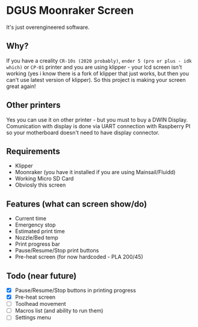 # DGUS Moonraker Screen
It's just overengineered software.

## Why?
If you have a creality `CR-10s (2020 probably)`, `ender 5 (pro or plus - idk which)` or `CP-01` printer and
you are using klipper - your lcd screen isn't working (yes i know there is a fork of klipper 
that just works, but then you can't use latest version of klipper). So this project is
making your screen great again!

## Other printers
Yes you can use it on other printer - but you must to buy a DWIN Display.
Comunication with display is done via UART connection with Raspberry PI
so your motherboard doesn't need to have display connector.

## Requirements
- Klipper
- Moonraker (you have it installed if you are using Mainsail/Fluidd)
- Working Micro SD Card
- Obviosly this screen

## Features (what can screen show/do)
- Current time
- Emergency stop
- Estimated print time
- Nozzle/Bed temp
- Print progress bar
- Pause/Resume/Stop print buttons
- Pre-heat screen (for now hardcoded - PLA 200/45)

## Todo (near future)
- [x] Pause/Resume/Stop buttons in printing progress
- [x] Pre-heat screen
- [ ] Toolhead movement
- [ ] Macros list (and ability to run them)
- [ ] Settings menu

